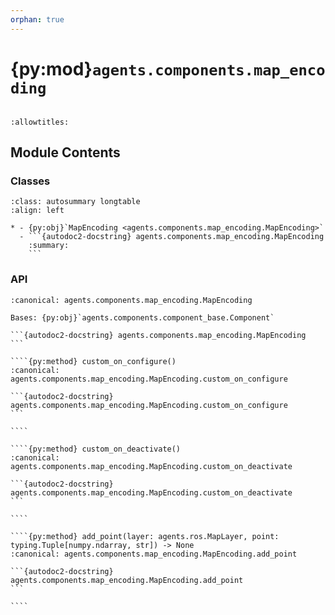 ```yaml
---
orphan: true
---
```


# {py:mod}`agents.components.map_encoding`

```{py:module} agents.components.map_encoding
```

```{autodoc2-docstring} agents.components.map_encoding
:allowtitles:
```

## Module Contents

### Classes

````{list-table}
:class: autosummary longtable
:align: left

* - {py:obj}`MapEncoding <agents.components.map_encoding.MapEncoding>`
  - ```{autodoc2-docstring} agents.components.map_encoding.MapEncoding
    :summary:
    ```
````

### API

`````{py:class} MapEncoding(*, layers: typing.List[agents.ros.MapLayer], position: agents.ros.Topic, map_topic: agents.ros.Topic, config: agents.config.MapConfig, db_client: agents.clients.db_base.DBClient, trigger: typing.Union[agents.ros.Topic, typing.List[agents.ros.Topic], float] = 10.0, component_name: str, callback_group=None, **kwargs)
:canonical: agents.components.map_encoding.MapEncoding

Bases: {py:obj}`agents.components.component_base.Component`

```{autodoc2-docstring} agents.components.map_encoding.MapEncoding
```

````{py:method} custom_on_configure()
:canonical: agents.components.map_encoding.MapEncoding.custom_on_configure

```{autodoc2-docstring} agents.components.map_encoding.MapEncoding.custom_on_configure
```

````

````{py:method} custom_on_deactivate()
:canonical: agents.components.map_encoding.MapEncoding.custom_on_deactivate

```{autodoc2-docstring} agents.components.map_encoding.MapEncoding.custom_on_deactivate
```

````

````{py:method} add_point(layer: agents.ros.MapLayer, point: typing.Tuple[numpy.ndarray, str]) -> None
:canonical: agents.components.map_encoding.MapEncoding.add_point

```{autodoc2-docstring} agents.components.map_encoding.MapEncoding.add_point
```

````

`````
